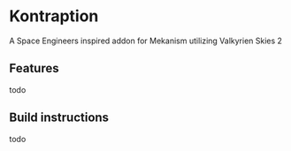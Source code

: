 # Kontraption
A Space Engineers inspired addon for Mekanism utilizing Valkyrien Skies 2

## Features
todo

## Build instructions
todo
